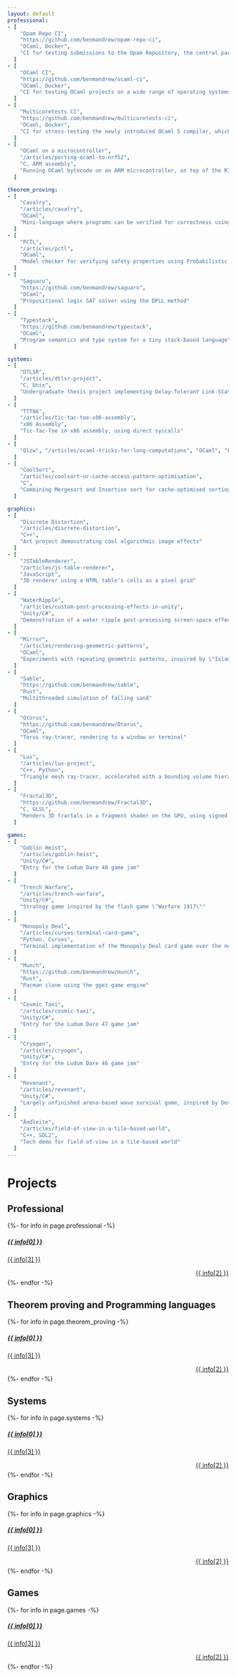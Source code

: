 ```yaml
---
layout: default
professional:
- [
    "Opam Repo CI",
    "https://github.com/benmandrew/opam-repo-ci",
    "OCaml, Docker",
    "CI for testing submissions to the Opam Repository, the central package universe for the OCaml ecosystem"
  ]
- [
    "OCaml CI",
    "https://github.com/benmandrew/ocaml-ci",
    "OCaml, Docker",
    "CI for testing OCaml projects on a wide range of operating systems, architectures, and OCaml versions"
  ]
- [
    "Multicoretests CI",
    "https://github.com/benmandrew/multicoretests-ci",
    "OCaml, Docker",
    "CI for stress-testing the newly introduced OCaml 5 compiler, which exposed several bugs in the multicore runtime"
  ]
- [
    "OCaml on a microcontroller",
    "/articles/porting-ocaml-to-nrf52",
    "C, ARM assembly",
    "Running OCaml bytecode on an ARM microcontroller, on top of the RIOT real-time OS"
  ]

theorem_proving:
- [
    "Cavalry",
    "/articles/cavalry",
    "OCaml",
    "Mini-language where programs can be verified for correctness using a Hoare logic-style approach"
  ]
- [
    "PCTL",
    "/articles/pctl",
    "OCaml",
    "Model checker for verifying safety properties using Probabilistic Computation Tree Logic"
  ]
- [
    "Saguaro",
    "https://github.com/benmandrew/saguaro",
    "OCaml",
    "Propositional logic SAT solver using the DPLL method"
  ]
- [
    "Typestack",
    "https://github.com/benmandrew/typestack",
    "OCaml",
    "Program semantics and type system for a tiny stack-based language"
  ]

systems:
- [
    "DTLSR",
    "/articles/dtlsr-project",
    "C, Unix",
    "Undergraduate thesis project implementing Delay-Tolerant Link-State Routing, tested on the CORE network emulator"
  ]
- [
    "TTT86",
    "/articles/tic-tac-toe-x86-assembly",
    "x86 Assembly",
    "Tic-Tac-Toe in x86 assembly, using direct syscalls"
  ]
- [
    "Olzw", "/articles/ocaml-tricks-for-long-computations", "OCaml", "Lempel-Ziv-Welch (LZW) streaming compressor and decompressor for ASCII text files"
  ]
- [
    "CoolSort",
    "/articles/coolsort-or-cache-access-pattern-optimisation",
    "C",
    "Combining Mergesort and Insertion sort for cache-optimised sorting"
  ]

graphics:
- [
    "Discrete Distortion",
    "/articles/discrete-distortion",
    "C++",
    "Art project demonstrating cool algorithmic image effects"
  ]
- [
    "JSTableRenderer",
    "/articles/js-table-renderer",
    "JavaScript",
    "3D renderer using a HTML table's cells as a pixel grid"
  ]
- [
    "WaterRipple",
    "/articles/custom-post-processing-effects-in-unity",
    "Unity/C#",
    "Demonstration of a water ripple post-processing screen-space effect"
  ]
- [
    "Mirror",
    "/articles/rendering-geometric-patterns",
    "OCaml",
    "Experiments with repeating geometric patterns, inspired by \"Islamic Patterns: An Analytical and Cosmological Approach\" by Keith Critchlow"
  ]
- [
    "Sable",
    "https://github.com/benmandrew/sable",
    "Rust",
    "Multithreaded simulation of falling sand"
  ]
- [
    "Otorus",
    "https://github.com/benmandrew/Otorus",
    "OCaml",
    "Torus ray-tracer, rendering to a window or terminal"
  ]
- [
    "Lux",
    "/articles/lux-project",
    "C++, Python",
    "Triangle mesh ray-tracer, accelerated with a bounding volume hierarchy (BVH) data structure"
  ]
- [
    "Fractal3D",
    "https://github.com/benmandrew/Fractal3D",
    "C, GLSL",
    "Renders 3D fractals in a fragment shader on the GPU, using signed distance functions"
  ]

games:
- [
    "Goblin Heist",
    "/articles/goblin-heist",
    "Unity/C#",
    "Entry for the Ludum Dare 48 game jam"
  ]
- [
    "Trench Warfare",
    "/articles/trench-warfare",
    "Unity/C#",
    "Strategy game inspired by the flash game \"Warfare 1917\""
  ]
- [
    "Monopoly Deal",
    "/articles/curses-terminal-card-game",
    "Python, Curses",
    "Terminal implementation of the Monopoly Deal card game over the network"
  ]
- [
    "Munch",
    "https://github.com/benmandrew/munch",
    "Rust",
    "Pacman clone using the ggez game engine"
  ]
- [
    "Cosmic Taxi",
    "/articles/cosmic-taxi",
    "Unity/C#",
    "Entry for the Ludum Dare 47 game jam"
  ]
- [
    "Cryogen",
    "/articles/cryogen",
    "Unity/C#",
    "Entry for the Ludum Dare 46 game jam"
  ]
- [
    "Revenant",
    "/articles/revenant",
    "Unity/C#",
    "Largely unfinished arena-based wave survival game, inspired by Devil Daggers"
  ]
- [
    "Ändleite",
    "/articles/field-of-view-in-a-tile-based-world",
    "C++, SDL2",
    "Tech demo for field-of-view in a tile-based world"
  ]
---
```


# Projects

## Professional

<div class="post-list row" style="margin: auto;">
  {%- for info in page.professional -%}
  <div class="col-md-6 justify-content-center" style="margin-bottom:15px">
    <a class="card h-100" href="{{ info[1] }}">
      <div class="card-body">
        <h5 class="card-title">{{ info[0] }}</h5>
        <p class="card-subtitle text-muted">{{ info[3] }}</p>
        <p class="text-warning" style="margin-top: 10px; margin-bottom: -10px" align="right">{{ info[2] }}</p>
      </div>
    </a>
  </div>
  {%- endfor -%}
</div>

## Theorem proving and Programming languages

<div class="post-list row" style="margin: auto; margin-bottom:10px">
  {%- for info in page.theorem_proving -%}
  <div class="col-md-6 justify-content-center" style="margin-bottom:15px">
    <a class="card h-100" href="{{ info[1] }}">
      <div class="card-body">
        <h5 class="card-title">{{ info[0] }}</h5>
        <p class="card-subtitle text-muted">{{ info[3] }}</p>
        <p class="text-success" style="margin-top: 10px; margin-bottom: -10px" align="right">{{ info[2] }}</p>
      </div>
    </a>
  </div>
  {%- endfor -%}
</div>

## Systems

<div class="post-list row" style="margin: auto; margin-bottom:10px">
  {%- for info in page.systems -%}
  <div class="col-md-6 justify-content-center" style="margin-bottom:15px">
    <a class="card h-100" href="{{ info[1] }}">
      <div class="card-body">
        <h5 class="card-title">{{ info[0] }}</h5>
        <p class="card-subtitle text-muted">{{ info[3] }}</p>
        <p class="text-primary" style="margin-top: 10px; margin-bottom: -10px" align="right">{{ info[2] }}</p>
      </div>
    </a>
  </div>
  {%- endfor -%}
</div>

## Graphics

<div class="post-list row" style="margin: auto; margin-bottom:10px">
  {%- for info in page.graphics -%}
  <div class="col-md-6 justify-content-center" style="margin-bottom:15px">
    <a class="card h-100" href="{{ info[1] }}">
      <div class="card-body">
        <h5 class="card-title">{{ info[0] }}</h5>
        <p class="card-subtitle text-muted">{{ info[3] }}</p>
        <p class="text-danger" style="margin-top: 10px; margin-bottom: -10px" align="right">{{ info[2] }}</p>
      </div>
    </a>
  </div>
  {%- endfor -%}
</div>

## Games

<div class="post-list row" style="margin: auto; margin-bottom:10px">
  {%- for info in page.games -%}
  <div class="col-md-6 justify-content-center" style="margin-bottom:15px">
    <a class="card h-100" href="{{ info[1] }}">
      <div class="card-body">
        <h5 class="card-title">{{ info[0] }}</h5>
        <p class="card-subtitle text-muted">{{ info[3] }}</p>
        <p class="text-info" style="margin-top: 10px; margin-bottom: -10px" align="right">{{ info[2] }}</p>
      </div>
    </a>
  </div>
  {%- endfor -%}
</div>
